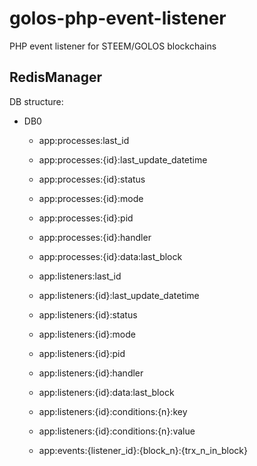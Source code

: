 # golos-php-event-listener
PHP event listener for STEEM/GOLOS blockchains




## RedisManager

DB structure:
- DB0
    - app:processes:last_id
    - app:processes:{id}:last_update_datetime
    - app:processes:{id}:status
    - app:processes:{id}:mode
    - app:processes:{id}:pid
    - app:processes:{id}:handler
    - app:processes:{id}:data:last_block
    
    - app:listeners:last_id
    - app:listeners:{id}:last_update_datetime
    - app:listeners:{id}:status
    - app:listeners:{id}:mode
    - app:listeners:{id}:pid
    - app:listeners:{id}:handler
    - app:listeners:{id}:data:last_block
    - app:listeners:{id}:conditions:{n}:key
    - app:listeners:{id}:conditions:{n}:value
    
    - app:events:{listener_id}:{block_n}:{trx_n_in_block}